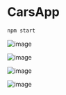 # CarsApp

```bash
npm start
```

![image](https://github.com/user-attachments/assets/2aed58cc-027a-4f97-a57a-46ceda8d12bd)

![image](https://github.com/user-attachments/assets/5156781d-bbee-4456-8971-50b4a2da8f91)

![image](https://github.com/user-attachments/assets/3fd9f8fe-b62d-429d-9483-5bdb3adddacc)

![image](https://github.com/user-attachments/assets/20f97683-5243-44c8-89a1-41ff9352f727)

